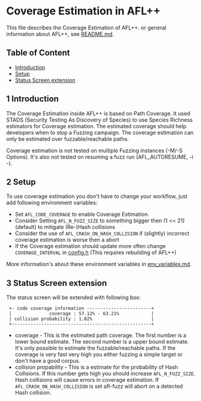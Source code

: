 # Coverage Estimation in AFL++

This file describes the Coverage Estimation of AFL++. or general information about AFL++, see
[README.md](../README.md).

## Table of Content
* [Introduction](#1-introduction)
* [Setup](#2-setup)
* [Status Screen extension](#3-status-screen-extension)

## 1 Introduction
The Coverage Estimation inside AFL++ is based on Path Coverage. It used STADS (Security Testing As Discovery of Species) to use Species Richness estimators for Coverage estimation.
The estimated coverage should help developers when to stop a Fuzzing campaign.
The coverage estimation can only be estimated over fuzzable/reachable paths.

Coverage estimation is not tested on multiple Fuzzing instances (-M/-S Options). It's also not tested on resuming a fuzz run (AFL_AUTORESUME, -i -).

## 2 Setup
To use coverage estimation you don't have to change your workflow, just add following environment variables:
 * Set `AFL_CODE_COVERAGE` to enable Coverage Estimation.
 * Consider Setting `AFL_N_FUZZ_SIZE` to something bigger then (1 << 21)(default) to mitigate (Re-)Hash collisions
 * Consider the use of `AFL_CRASH_ON_HASH_COLLISION` if (slightly) incorrect coverage estimation is worse then a abort
 * If the Coverage estimation should update more often change `COVERAGE_INTERVAL` in [config.h](../config.h) (This requires rebuilding of AFL++)

More information's about these environment variables in [env_variables.md](./env_variables.md).

## 3 Status Screen extension
The status screen will be extended with following box:
```
 +- code coverage information ------------------------+
 |              coverage : 57.12% - 63.21%            |
 | collision probability : 1.02%                      |
 +----------------------------------------------------+
```
 * coverage - This is the estimated path coverage. The first number is a lower bound estimate.
 The second number is a upper bound estimate. It's only possible to estimate the fuzzable/reachable paths.
 If the coverage is very fast very high you either fuzzing a simple target or don't have a good corpus.
 * collision propability - This is a estimate for the probability of Hash Collisions. If this number gets high you should increase `AFL_N_FUZZ_SIZE`. Hash collisions will cause errors in coverage estimation.
 If `AFL_CRASH_ON_HASH_COLLISION` is set afl-fuzz will abort on a detected Hash collision.
